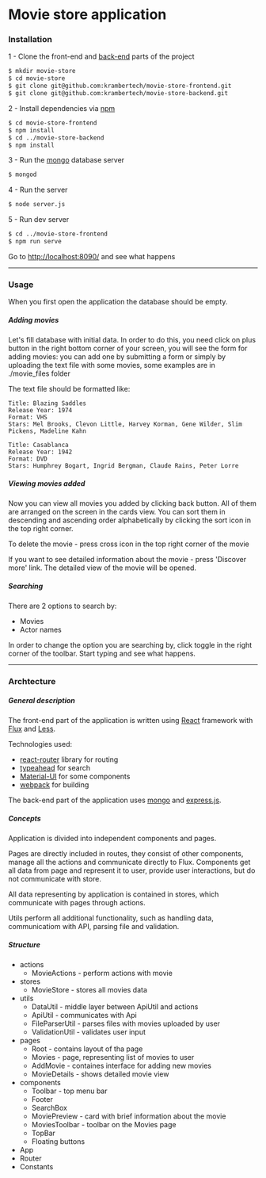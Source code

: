 # Movie store application

### Installation

1 - Clone the front-end and [back-end](https://github.com/krambertech/movie-store-backend) parts of the project

```sh
$ mkdir movie-store
$ cd movie-store
$ git clone git@github.com:krambertech/movie-store-frontend.git
$ git clone git@github.com:krambertech/movie-store-backend.git
```

2 - Install dependencies via [npm](https://www.npmjs.com)
```sh
$ cd movie-store-frontend
$ npm install
$ cd ../movie-store-backend
$ npm install
```

3 - Run the [mongo](http://www.mongodb.org) database server
```sh
$ mongod
```

4 - Run the server
```sh
$ node server.js
```

5 - Run dev server
```sh
$ cd ../movie-store-frontend
$ npm run serve
```

Go to [http://localhost:8090/](http://localhost:8090/#/) and see what happens

---
### Usage
When you first open the application the database should be empty. 

##### Adding movies

Let's fill database with initial data. 
In order to do this, you need click on plus button in the right bottom corner of your screen, you will see the form for adding movies: you can add one by submitting a form or simply by uploading the text file with some movies, some examples are in ./movie_files folder

The text file should be formatted like:

```
Title: Blazing Saddles
Release Year: 1974
Format: VHS
Stars: Mel Brooks, Clevon Little, Harvey Korman, Gene Wilder, Slim Pickens, Madeline Kahn

Title: Casablanca
Release Year: 1942
Format: DVD
Stars: Humphrey Bogart, Ingrid Bergman, Claude Rains, Peter Lorre
```


##### Viewing movies added

Now you can view all movies you added by clicking back button. All of them are arranged on the screen in the cards view. You can sort them in descending and ascending order alphabetically by clicking the sort icon in the top right corner.

To delete the movie - press cross icon in the top right corner of the movie

If you want to see detailed information about the movie - press 'Discover more' link. The detailed view of the movie will be opened.

##### Searching

There are 2 options to search by:
  - Movies
  - Actor names

In order to change the option you are searching by, click toggle in the right corner of the toolbar. Start typing and see what happens. 

---
### Archtecture

##### General description

The front-end part of the application is written using [React](http://reactjs.net) framework with [Flux](https://facebook.github.io/flux/) and [Less](http://lesscss.org). 

Technologies used:
  - [react-router](https://github.com/rackt/react-router) library for routing
  - [typeahead](https://twitter.github.io/typeahead.js/) for search
  - [Material-UI](http://callemall.github.io/material-ui/#/) for some components
  - [webpack](http://webpack.github.io) for building

The back-end part of the application uses [mongo](http://www.mongodb.org) and [express.js](http://expressjs.com).

##### Concepts

Application is divided into independent components and pages. 

Pages are directly included in routes, they consist of other components, manage all the actions and communicate directly to Flux. Components get all data from page and represent it to user, provide user interactions, but do not communicate with store. 

All data representing by application is contained in stores, which communicate with pages through actions. 

Utils perform all additional functionality, such as handling data, communicatiom with API, parsing file and validation.

##### Structure

- actions
   - MovieActions - perform actions with movie
- stores
   - MovieStore - stores all movies data
- utils
   - DataUtil - middle layer between ApiUtil and actions
   - ApiUtil - communicates with Api
   - FileParserUtil - parses files with movies uploaded by user
   - ValidationUtil - validates user input 
- pages
   - Root - contains layout of tha page
   - Movies - page, representing list of movies to user
   - AddMovie - containes interface for adding new movies
   - MovieDetails - shows detailed movie view
- components
   - Toolbar - top menu bar
   - Footer
   - SearchBox
   - MoviePreview - card with brief information about the movie
   - MoviesToolbar - toolbar on the Movies page
   - TopBar 
   - Floating buttons
- App 
- Router
- Constants








